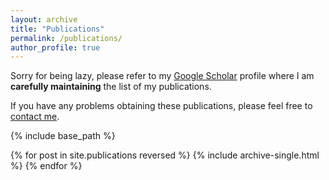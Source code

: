 ```yaml
---
layout: archive
title: "Publications"
permalink: /publications/
author_profile: true
---
```



 Sorry for being lazy, please refer to my [Google Scholar](https://scholar.google.com/citations?user=SzEBdA8AAAAJ&hl=en) profile where I am **carefully maintaining** the list of my publications.

 If you have any problems obtaining these publications, please feel free to [contact me](https://x-y-zhao.github.io/contact/). 


{% include base_path %}

{% for post in site.publications reversed %}
  {% include archive-single.html %}
{% endfor %}
